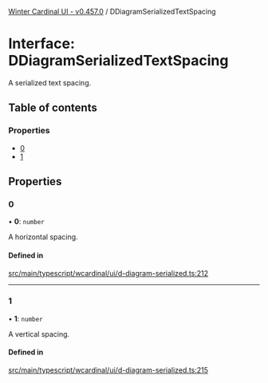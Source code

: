 [Winter Cardinal UI - v0.457.0](../index.md) / DDiagramSerializedTextSpacing

# Interface: DDiagramSerializedTextSpacing

A serialized text spacing.

## Table of contents

### Properties

- [0](DDiagramSerializedTextSpacing.md#0)
- [1](DDiagramSerializedTextSpacing.md#1)

## Properties

### 0

• **0**: `number`

A horizontal spacing.

#### Defined in

[src/main/typescript/wcardinal/ui/d-diagram-serialized.ts:212](https://github.com/winter-cardinal/winter-cardinal-ui/blob/v0.457.0/src/main/typescript/wcardinal/ui/d-diagram-serialized.ts#L212)

___

### 1

• **1**: `number`

A vertical spacing.

#### Defined in

[src/main/typescript/wcardinal/ui/d-diagram-serialized.ts:215](https://github.com/winter-cardinal/winter-cardinal-ui/blob/v0.457.0/src/main/typescript/wcardinal/ui/d-diagram-serialized.ts#L215)
